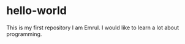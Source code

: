 # hello-world
This is my first repository
I am Emrul. I would like to learn a lot about programming.
